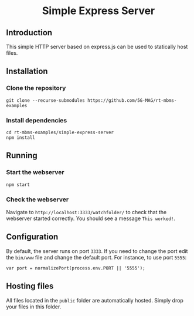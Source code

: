 <h1 align="center">Simple Express Server</h1>

## Introduction

This simple HTTP server based on express.js can be used to statically host files.

## Installation

### Clone the repository

````
git clone --recurse-submodules https://github.com/5G-MAG/rt-mbms-examples
```` 

### Install dependencies

````
cd rt-mbms-examples/simple-express-server
npm install
````

## Running
### Start the webserver

````
npm start
````
### Check the webserver

Navigate to `http://localhost:3333/watchfolder/` to check that the webserver started correctly. You should see a
message `This worked!`.

## Configuration

By default, the server runs on port `3333`. If you need to change the port edit
the `bin/www` file and change the default port. For instance, to use port `5555`:

````
var port = normalizePort(process.env.PORT || '5555');
````

## Hosting files

All files located in the `public` folder are automatically hosted. Simply drop your files in this folder.
